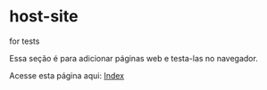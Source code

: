 # host-site
for tests

Essa seção é para adicionar páginas web e testa-las no navegador.


Acesse esta página aqui: <a href= "https://artlights.github.io/host-site/">Index</a>
